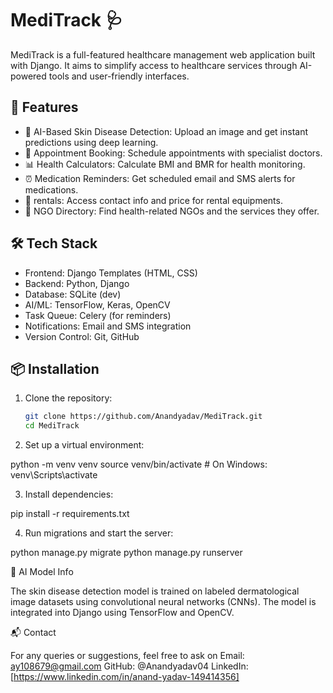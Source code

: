
# MediTrack 🩺

MediTrack is a full-featured healthcare management web application built with Django. It aims to simplify access to healthcare services through AI-powered tools and user-friendly interfaces.

## 🚀 Features

- 🔬 AI-Based Skin Disease Detection: Upload an image and get instant predictions using deep learning.
- 📅 Appointment Booking: Schedule appointments with specialist doctors.
- 📊 Health Calculators: Calculate BMI and BMR for health monitoring.
- ⏰ Medication Reminders: Get scheduled email and SMS alerts for medications.
- 🧰 rentals: Access contact info and price for rental equipments.
- 🤝 NGO Directory: Find health-related NGOs and the services they offer.

## 🛠️ Tech Stack

- Frontend: Django Templates (HTML, CSS)
- Backend: Python, Django
- Database: SQLite (dev)
- AI/ML: TensorFlow, Keras, OpenCV
- Task Queue: Celery (for reminders)
- Notifications: Email and SMS integration
- Version Control: Git, GitHub

## 📦 Installation

1. Clone the repository:
   ```bash
   git clone https://github.com/Anandyadav/MediTrack.git
   cd MediTrack

2. Set up a virtual environment:

python -m venv venv
source venv/bin/activate  # On Windows: venv\Scripts\activate


3. Install dependencies:

pip install -r requirements.txt


4. Run migrations and start the server:

python manage.py migrate
python manage.py runserver



🧠 AI Model Info

The skin disease detection model is trained on labeled dermatological image datasets using convolutional neural networks (CNNs). The model is integrated into Django using TensorFlow and OpenCV.

📬 Contact

For any queries or suggestions, feel free to ask on
Email: ay108679@gmail.com
GitHub: @Anandyadav04
LinkedIn: [https://www.linkedin.com/in/anand-yadav-149414356]


